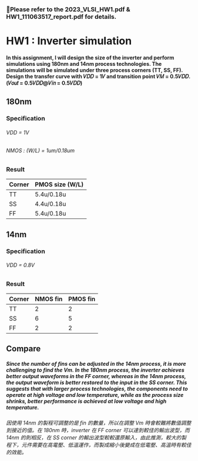 ### 📌Please refer to the 2023_VLSI_HW1.pdf & HW1_111063517_report.pdf for details.

# **HW1 : Inverter simulation**  

  #### In this assignment, I will design the size of the inverter and perform simulations using 180nm and 14nm process technologies. The simulations will be simulated under three process corners (TT, SS, FF). Design the transfer curve with 𝑉𝐷𝐷 = 1𝑉 and transition point 𝑉𝑀 = 0.5𝑉𝐷𝐷. (𝑉𝑜𝑢𝑡 = 0.5𝑉𝐷𝐷@𝑉𝑖𝑛 = 0.5𝑉𝐷𝐷)

  ## 180nm
### Specification
###### VDD = 1V  
###### NMOS : (W/L) = 1um/0.18um  

### Result
| Corner | PMOS size (W/L) |
| -----  |     --------    |
|  TT    |    5.4u/0.18u   |
|  SS    |    4.4u/0.18u   |
|  FF    |    5.4u/0.18u   |



  ## 14nm
### Specification
###### VDD = 0.8V  

### Result
| Corner |     NMOS fin    |     PMOS fin    |
| -----  |     --------    |     --------    |
|  TT    |        2        |        2        |        
|  SS    |        6        |        5        | 
|  FF    |        2        |        2        | 



## Compare
#####  Since the number of fins can be adjusted in the 14nm process, it is more challenging to find the Vm. In the 180nm process, the inverter achieves better output waveforms in the FF corner, whereas in the 14nm process, the output waveform is better restored to the input in the SS corner. This suggests that with larger process technologies, the components need to operate at high voltage and low temperature, while as the process size shrinks, better performance is achieved at low voltage and high temperature.
###### 因使用 14nm 的製程可調整的是 fin 的數量，所以在調整 Vm 時會較難將數值調整到接近的值。在 180nm 時，inverter 在 FF corner 可以達到較佳的輸出波型，而 14nm 的則相反，在 SS corner 的輸出波型較較還原輸入，由此推測，較大的製程下，元件需要在高電壓、低溫運作，而製成縮小後變成在低電壓、高溫時有較佳的效能。
